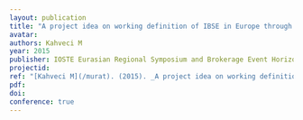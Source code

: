 ```yaml
---
layout: publication
title: "A project idea on working definition of IBSE in Europe through artificial intelligence"
avatar:
authors: Kahveci M
year: 2015
publisher: IOSTE Eurasian Regional Symposium and Brokerage Event Horizon 2020
projectid:
ref: "[Kahveci M](/murat). (2015). _A project idea on working definition of IBSE in Europe through artificial intelligence_. Paper presented at the IOSTE Eurasian Regional Symposium and Brokerage Event Horizon 2020, Istanbul, Turkey. April 24 – 26, 2015."
pdf:
doi:
conference: true
---
```

